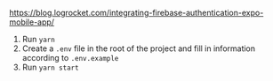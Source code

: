 https://blog.logrocket.com/integrating-firebase-authentication-expo-mobile-app/

1. Run `yarn`
2. Create a `.env` file in the root of the project and fill in information according to `.env.example`
3. Run `yarn start`